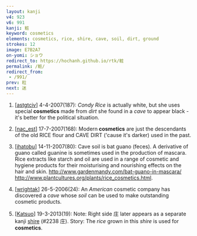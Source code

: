 ```yaml
---
layout: kanji
v4: 923
v6: 991
kanji: 粧
keyword: cosmetics
elements: cosmetics, rice, shire, cave, soil, dirt, ground
strokes: 12
image: E7B2A7
on-yomi: ショウ
redirect_to: https://hochanh.github.io/rtk/粧
permalink: /粧/
redirect_from:
 - /991/
prev: 粒
next: 迷
---
```


1) [<a href="http://kanji.koohii.com/profile/astgtciv">astgtciv</a>] 4-4-2007(187): <em>Condy Rice</em> is actually white, but she uses special<strong> cosmetics</strong> made from <em>dirt</em> she found in a <em>cave</em> to appear black - it&#039;s better for the political situation.

2) [<a href="http://kanji.koohii.com/profile/nac_est">nac_est</a>] 17-7-2007(168): Modern<strong> cosmetics</strong> are just the descendants of the old RICE flour and CAVE DIRT (&#039;cause it&#039;s darker) used in the past.

3) [<a href="http://kanji.koohii.com/profile/ihatobu">ihatobu</a>] 14-11-2007(80): Cave soil is bat guano (feces). A derivative of guano called guanine is sometimes used in the production of mascara. Rice extracts like starch and oil are used in a range of cosmetic and hygiene products for their moisturising and nourishing effects on the hair and skin. <a href="http://www.gardenmandy.com/bat-guano-in-mascara/">http://www.gardenmandy.com/bat-guano-in-mascara/</a> <a href="http://www.plantcultures.org/plants/rice_cosmetics.html">http://www.plantcultures.org/plants/rice_cosmetics.html</a>.

4) [<a href="http://kanji.koohii.com/profile/wrightak">wrightak</a>] 26-5-2006(24): An <em>American</em> cosmetic company has discovered a <em>cave</em> whose <em>soil</em> can be used to make outstanding cosmetic products.

5) [<a href="http://kanji.koohii.com/profile/Katsuo">Katsuo</a>] 19-3-2013(19): Note: Right side 庄 later appears as a separate kanji <a href="../v4/2238.html">shire</a> (#2238 庄). Story: The <em>rice</em> grown in this <em>shire</em> is used for<strong> cosmetics</strong>.

